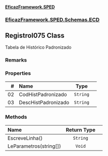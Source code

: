 #### [EficazFramework.SPED](EficazFrameworkSPED.md 'EficazFramework SPED')
### [EficazFramework.SPED.Schemas.ECD](EficazFramework.SPED.Schemas.ECD.md 'EficazFramework.SPED.Schemas.ECD')

## RegistroI075 Class

Tabela de Histórico Padronizado

### Remarks
### Properties

| # | Name | Type | |
| ---: | :--- | :---: | :--- |
| 02 | CodHistPadronizado | `String` |  |
| 03 | DescHistPadronizado | `String` |  |
### Methods

| Name | Return Type | |
| :--- | :---: | :--- |
| EscreveLinha() | `String` |  |
| LeParametros(string[]) | `Void` |  |
